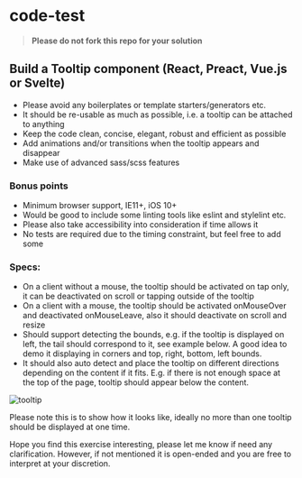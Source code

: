 # code-test

> **Please do not fork this repo for your solution**

## Build a Tooltip component (React, Preact, Vue.js or Svelte)

- Please avoid any boilerplates or template starters/generators etc.
- It should be re-usable as much as possible, i.e. a tooltip can be attached to anything
- Keep the code clean, concise, elegant, robust and efficient as possible
- Add animations and/or transitions when the tooltip appears and disappear
- Make use of advanced sass/scss features

### Bonus points

- Minimum browser support, IE11+, iOS 10+
- Would be good to include some linting tools like eslint and stylelint etc.
- Please also take accessibility into consideration if time allows it
- No tests are required due to the timing constraint, but feel free to add some

### Specs:
- On a client without a mouse, the tooltip should be activated on tap only, it can be deactivated on scroll or tapping outside of the tooltip
- On a client with a mouse, the tooltip should be activated onMouseOver and deactivated onMouseLeave, also it should deactivate on scroll and resize
- Should support detecting the bounds, e.g. if the tooltip is displayed on left, the tail should correspond to it, see example below. A good idea to demo it displaying in corners and top, right, bottom, left bounds.
- It should also auto detect and place the tooltip on different directions depending on the content if it fits. E.g. if there is not enough space at the top of the page, tooltip should appear below the content.

![tooltip](https://user-images.githubusercontent.com/1149825/69400248-1a196d80-0d45-11ea-8231-9a462fe7bb5d.png)

Please note this is to show how it looks like, ideally no more than one tooltip should be displayed at one time.

Hope you find this exercise interesting, please let me know if need any clarification. However, if not mentioned it is open-ended and you are free to interpret at your discretion.
